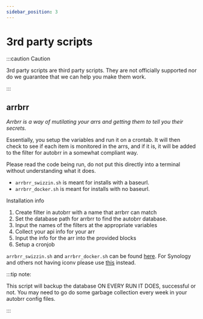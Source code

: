 ```yaml
---
sidebar_position: 3
---
```


# 3rd party scripts

:::caution Caution

3rd party scripts are third party scripts.
They are not officially supported nor do we guarantee that we can help you make them work.

:::

## arrbrr

*Arrbrr is a way of mutilating your arrs and getting them to tell you their secrets.*

Essentially, you setup the variables and run it on a crontab. It will then check to see if each item is monitored in the arrs, and if it is, it will be added to the filter for autobrr in a somewhat compliant way.

Please read the code being run, do not put this directly into a terminal without understanding what it does.

* `arrbrr_swizzin.sh` is meant for installs with a baseurl.
* `arrbrr_docker.sh` is meant for installs with no baseurl.

Installation info
1. Create filter in autobrr with a name that arrbrr can match
2. Set the database path for arrbrr to find the autobrr database.
3. Input the names of the filters at the appropriate variables
4. Collect your api info for your arr
5. Input the info for the arr into the provided blocks
6. Setup a cronjob

`arrbrr_swizzin.sh` and `arrbrr_docker.sh` can be found [here](https://gist.github.com/brettpetch/9475c9117e0d58791c02587529786ad9).
For Synology and others not having iconv please use [this](https://gist.github.com/quorn23/222a62c7c6141eabde18f8a1f626b0de) instead.


:::tip note:

This script will backup the database ON EVERY RUN IT DOES, successful or not. You may need to go do some garbage collection every week in your autobrr config files.

:::